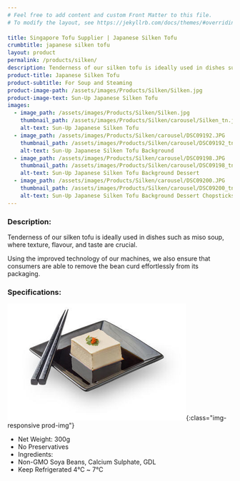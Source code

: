```yaml
---
# Feel free to add content and custom Front Matter to this file.
# To modify the layout, see https://jekyllrb.com/docs/themes/#overriding-theme-defaults

title: Singapore Tofu Supplier | Japanese Silken Tofu
crumbtitle: japanese silken tofu
layout: product
permalink: /products/silken/
description: Tenderness of our silken tofu is ideally used in dishes such as miso soup, where texture, flavour, and taste are crucial. Using the improved technology of our machines, we also ensure that consumers are able to remove the bean curd effortlessly from its packaging.
product-title: Japanese Silken Tofu
product-subtitle: For Soup and Steaming
product-image-path: /assets/images/Products/Silken/Silken.jpg
product-image-text: Sun-Up Japanese Silken Tofu
images:
  - image_path: /assets/images/Products/Silken/Silken.jpg
    thumbnail_path: /assets/images/Products/Silken/carousel/Silken_tn.jpg
    alt-text: Sun-Up Japanese Silken Tofu
  - image_path: /assets/images/Products/Silken/carousel/DSC09192.JPG
    thumbnail_path: /assets/images/Products/Silken/carousel/DSC09192_tn.jpg
    alt-text: Sun-Up Japanese Silken Tofu Background
  - image_path: /assets/images/Products/Silken/carousel/DSC09198.JPG
    thumbnail_path: /assets/images/Products/Silken/carousel/DSC09198_tn.jpg
    alt-text: Sun-Up Japanese Silken Tofu Background Dessert
  - image_path: /assets/images/Products/Silken/carousel/DSC09200.JPG
    thumbnail_path: /assets/images/Products/Silken/carousel/DSC09200_tn.jpg
    alt-text: Sun-Up Japanese Silken Tofu Background Dessert Chopsticks
---
```


### Description:
Tenderness of our silken tofu is ideally used in dishes such 
as miso soup, where texture, flavour, and taste are crucial.
 

Using the improved technology of our machines, we also ensure 
that consumers are able to remove the bean curd effortlessly 
from its packaging.
 
### Specifications:
![Sun-Up Japanese Silken Tofu on plate](/assets/images/Products/Silken/productthumbnail.jpeg){:class="img-responsive prod-img"}
-  Net Weight: 300g
-  No Preservatives
-  Ingredients:
-  Non-GMO Soya Beans, Calcium Sulphate, GDL
-  Keep Refrigerated 4℃ ~ 7℃